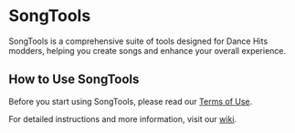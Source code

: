 # SongTools

SongTools is a comprehensive suite of tools designed for Dance Hits modders, helping you create songs and enhance your overall experience.

## How to Use SongTools

Before you start using SongTools, please read our [Terms of Use](https://github.com/ryuluna/SongTools/blob/main/TERMS-OF-USE.md). 

For detailed instructions and more information, visit our [wiki](https://github.com/ryuluna/songtools/wiki).